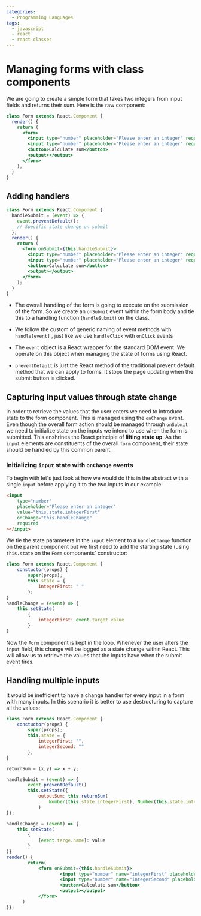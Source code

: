 ```yaml
---
categories:
  - Programming Languages
tags:
  - javascript
  - react
  - react-classes
---
```


# Managing forms with class components

We are going to create a simple form that takes two integers from input fields and returns their sum. Here is the raw component:

```jsx
class Form extends React.Component {
  render() {
    return (
      <form>
        <input type="number" placeholder="Please enter an integer" required />
        <input type="number" placeholder="Please enter an integer" required />
        <button>Calculate sum</button>
        <output></output>
      </form>
    );
  }
}
```

## Adding handlers

```jsx
class Form extends React.Component {
  handleSubmit = (event) => {
    event.preventDefault();
    // Specific state change on submit
  };
  render() {
    return (
      <form onSubmit={this.handleSubmit}>
        <input type="number" placeholder="Please enter an integer" required />
        <input type="number" placeholder="Please enter an integer" required />
        <button>Calculate sum</button>
        <output></output>
      </form>
    );
  }
}
```

- The overall handling of the form is going to execute on the submission of the form. So we create an `onSubmit` event within the form body and tie this to a handling function (`handleSubmit`) on the class.

- We follow the custom of generic naming of event methods with `handle[event]` , just like we use `handleClick` with `onClick` events
- The `event` object is a React wrapper for the standard DOM event. We operate on this object when managing the state of forms using React.
- `preventDefault` is just the React method of the traditional prevent default method that we can apply to forms. It stops the page updating when the submit button is clicked.

## Capturing input values through state change

In order to retrieve the values that the user enters we need to introduce state to the form component. This is managed using the `onChange` event. Even though the overall form action should be managed through `onSubmit` we need to initialize state on the inputs we intend to use when the form is submitted. This enshrines the React principle of **lifting state up**. As the `input` elements are constituents of the overall `form` component, their state should be handled by this common parent.

### Initializing `input` state with `onChange` events

To begin with let's just look at how we would do this in the abstract with a single `input` before applying it to the two inputs in our example:

```html
<input
	type="number"
	placeholder="Please enter an integer"
	value="this.state.integerFirst"
	onChange="this.handleChange"
	required
></input>
```

We tie the state parameters in the `input` element to a `handleChange` function on the parent component but we first need to add the starting state (using `this.state` on the `Form` components' constructor:

```jsx
class Form extends React.Component {
	constuctor(props) {
		super(props);
		this.state = {
			integerFirst: " "
		};
}
handleChange = (event) => {
	this.setState(
		{
			integerFirst: event.target.value
		}
}
```

Now the `Form` component is kept in the loop. Whenever the user alters the `input` field, this change will be logged as a state change within React. This will allow us to retrieve the values that the inputs have when the submit event fires.

## Handling multiple inputs

It would be inefficient to have a change handler for every input in a form with many inputs. In this scenario it is better to use destructuring to capture all the values:

```jsx
class Form extends React.Component {
	constuctor(props) {
		super(props);
		this.state = {
			integerFirst: "",
			integerSecond: ""
		};
}

returnSum = (x,y) => x + y;

handleSubmit = (event) => {
		event.preventDefault()
		this.setState({
			outputSum: this.returnSum(
				Number(this.state.integerFirst), Number(this.state.integerSecond)
			)
});

handleChange = (event) => {
	this.setState(
		{
			[event.targe.name]: value
		}
)}
render() {
		return(
			<form onSubmit={this.handleSubmit}>
					<input type="number" name="integerFirst" placeholder="Please enter an integer" onChange="this.handleChange" required />
					<input type="number" name="integerSecond" placeholder="Please enter an integer" onChange="this.handleChange" required />
					<button>Calculate sum</button>
					<output></output>
			</form>
	  )
}};

```
